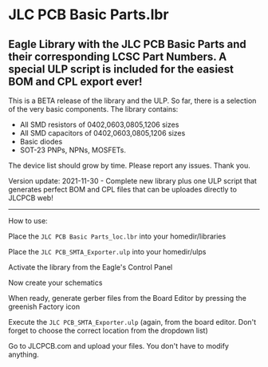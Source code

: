 # JLC PCB Basic Parts.lbr
## Eagle Library with the JLC PCB Basic Parts and their corresponding LCSC Part Numbers. A special ULP script is included for the easiest BOM and CPL export ever!

This is a BETA release of the library and the ULP. So far, there is a selection of the very basic components. The library contains:
- All SMD resistors of 0402,0603,0805,1206 sizes
- All SMD capacitors of 0402,0603,0805,1206 sizes
- Basic diodes
- SOT-23 PNPs, NPNs, MOSFETs.

The device list should grow by time. Please report any issues. Thank you.

Version update:
2021-11-30 - Complete new library plus one ULP script that generates perfect BOM and CPL files that can be uploades directly to JLCPCB web!

---
How to use:

Place the `JLC PCB Basic Parts_loc.lbr` into your homedir/libraries

Place the `JLC PCB_SMTA_Exporter.ulp` into your homedir/ulps

Activate the library from the Eagle's Control Panel

Now create your schematics

When ready, generate gerber files from the Board Editor by pressing the greenish Factory icon

Execute the `JLC PCB_SMTA_Exporter.ulp` (again, from the board editor. Don't forget to choose the correct location from the dropdown list)

Go to JLCPCB.com and upload your files. You don't have to modify anything.
